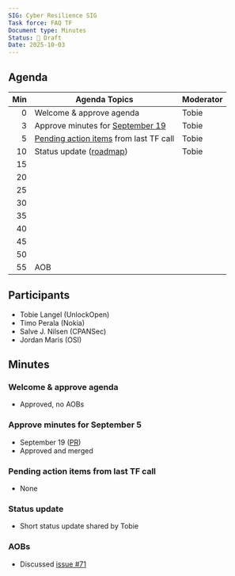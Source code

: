```yaml
---
SIG: Cyber Resilience SIG
Task force: FAQ TF
Document type: Minutes
Status: 📝 Draft
Date: 2025-10-03
---
```


##  Agenda

| Min | Agenda Topics | Moderator |
| --: | ----- | --- |
|   0 | Welcome & approve agenda | Tobie |
|   3 | Approve minutes for [September 19](./2025-09-19-mom-faq-tf.md) | Tobie |
|   5 | [Pending action items](#pending-action-items) from last TF call | Tobie |
|  10 | Status update ([roadmap][]) | Tobie |
|  15 | | |
|  20 | | |
|  25 | | |
|  30 | | |
|  35 | | |
|  40 | | |
|  45 | | |
|  50 | | |
|  55 | AOB | |

## Participants

* Tobie Langel (UnlockOpen)
* Timo Perala (Nokia)
* Salve J. Nilsen (CPANSec)
* Jordan Maris (OSI)

## Minutes

### Welcome & approve agenda

* Approved, no AOBs

### Approve minutes for September 5

* September 19 ([PR](https://github.com/orcwg/orcwg/pull/178))  
* Approved and merged

### Pending action items from last TF call

* None

### Status update

* Short status update shared by Tobie

### AOBs

- Discussed [issue #71](https://github.com/orcwg/cra-hub/issues/71)


[roadmap]: https://github.com/orcwg/cra-hub/issues/262
